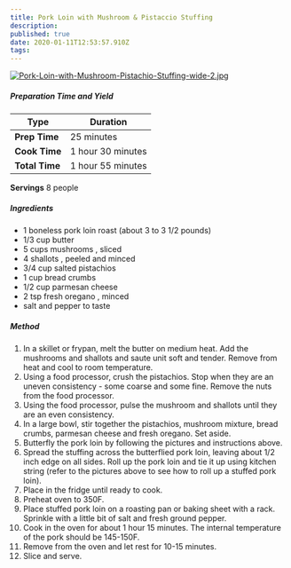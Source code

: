 ```yaml
---
title: Pork Loin with Mushroom & Pistaccio Stuffing
description: 
published: true
date: 2020-01-11T12:53:57.910Z
tags: 
---
```


[![Pork-Loin-with-Mushroom-Pistachio-Stuffing-wide-2.jpg](https://docs.fawcett.family/uploads/images/gallery/2020-01/scaled-1680-/Pork-Loin-with-Mushroom-Pistachio-Stuffing-wide-2.jpg)](https://docs.fawcett.family/uploads/images/gallery/2020-01/Pork-Loin-with-Mushroom-Pistachio-Stuffing-wide-2.jpg)

##### Preparation Time and Yield

| Type           | Duration          |
| -------------- | ----------------- |
| **Prep Time**  | 25 minutes        |
| **Cook Time**  | 1 hour 30 minutes |
| **Total Time** | 1 hour 55 minutes |

**Servings** 8 people

##### Ingredients

- 1 boneless pork loin roast (about 3 to 3 1/2 pounds)
- 1/3 cup butter
- 5 cups mushrooms , sliced
- 4 shallots , peeled and minced
- 3/4 cup salted pistachios
- 1 cup bread crumbs
- 1/2 cup parmesan cheese
- 2 tsp fresh oregano , minced
- salt and pepper to taste

##### Method

1. In a skillet or frypan, melt the butter on medium heat. Add the mushrooms and shallots and saute unit soft and tender. Remove from heat and cool to room temperature.
2. Using a food processor, crush the pistachios. Stop when they are an uneven consistency - some coarse and some fine. Remove the nuts from the food processor.
3. Using the food processor, pulse the mushroom and shallots until they are an even consistency.
4. In a large bowl, stir together the pistachios, mushroom mixture, bread crumbs, parmesan cheese and fresh oregano. Set aside.
5. Butterfly the pork loin by following the pictures and instructions above.
6. Spread the stuffing across the butterflied pork loin, leaving about 1/2 inch edge on all sides. Roll up the pork loin and tie it up using kitchen string (refer to the pictures above to see how to roll up a stuffed pork loin).
7. Place in the fridge until ready to cook.
8. Preheat oven to 350F.
9. Place stuffed pork loin on a roasting pan or baking sheet with a rack. Sprinkle with a little bit of salt and fresh ground pepper.
10. Cook in the oven for about 1 hour 15 minutes. The internal temperature of the pork should be 145-150F.
11. Remove from the oven and let rest for 10-15 minutes.
12. Slice and serve.
